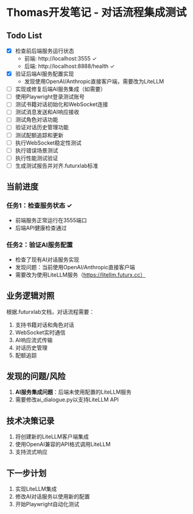 # Thomas开发笔记 - 对话流程集成测试

## Todo List
- [x] 检查前后端服务运行状态
  - 前端: http://localhost:3555 ✓
  - 后端: http://localhost:8888/health ✓
- [x] 验证后端AI服务配置实现
  - 发现使用OpenAI/Anthropic直接客户端，需要改为LiteLLM
- [ ] 实现或修复后端AI服务集成（如需要）
- [ ] 使用Playwright登录测试账号
- [ ] 测试书籍对话初始化和WebSocket连接
- [ ] 测试消息发送和AI响应接收
- [ ] 测试角色对话功能
- [ ] 验证对话历史管理功能
- [ ] 测试配额追踪和更新
- [ ] 执行WebSocket稳定性测试
- [ ] 执行错误场景测试
- [ ] 执行性能测试验证
- [ ] 生成测试报告并对齐.futurxlab标准

## 当前进度
### 任务1：检查服务状态 ✓
- 前端服务正常运行在3555端口
- 后端API健康检查通过

### 任务2：验证AI服务配置
- 检查了现有AI对话服务实现
- 发现问题：当前使用OpenAI/Anthropic直接客户端
- 需要改为使用LiteLLM服务（https://litellm.futurx.cc）

## 业务逻辑对照
根据.futurxlab文档，对话流程需要：
1. 支持书籍对话和角色对话
2. WebSocket实时通信
3. AI响应流式传输
4. 对话历史管理
5. 配额追踪

## 发现的问题/风险
1. **AI服务集成问题**：后端未使用配置的LiteLLM服务
2. 需要修改ai_dialogue.py以支持LiteLLM API

## 技术决策记录
1. 将创建新的LiteLLM客户端集成
2. 使用OpenAI兼容的API格式调用LiteLLM
3. 支持流式响应

## 下一步计划
1. 实现LiteLLM集成
2. 修改AI对话服务以使用新的配置
3. 开始Playwright自动化测试